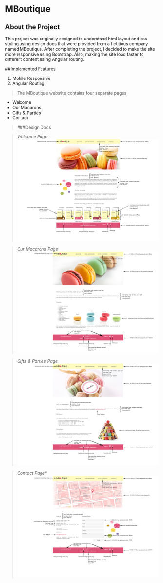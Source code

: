 # MBoutique

## About the Project
This project was originally designed to understand html layout and css styling using design docs that were provided from a fictitious company named MBoutique.  After completing the project, I decided to make the site more responsive using Bootstrap. Also, making the site load faster to different content using Angular routing.

##Implemented Features
1. Mobile Responsive
2. Angular Routing

> The MBoutique webstite contains four separate pages
  - Welcome
  - Our Macarons
  - Gifts & Parties
  - Contact

>###Design Docs

>*Welcome Page*
![alt text](assets/design_docs/welcome_exp.png "Welcome page")

>*Our Macarons Page*
![alt text](assets/design_docs/our-macarons_exp.png "Our Macarons page")

>*Gifts & Parties Page*
![alt text](assets/design_docs/gift-&-parties_exp.png "Gift & Parties page")

>*Contact Page**
![alt text](assets/design_docs/contact_exp.png "Contact page")